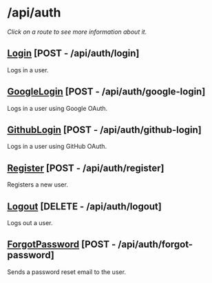 # /api/auth
*Click on a route to see more information about it.*

## [Login](login.md) [POST - /api/auth/login]
Logs in a user.

## [GoogleLogin](google-login.md) [POST - /api/auth/google-login]
Logs in a user using Google OAuth.

## [GithubLogin](github-login.md) [POST - /api/auth/github-login]
Logs in a user using GitHub OAuth.

## [Register](register.md) [POST - /api/auth/register]
Registers a new user.

## [Logout](logout.md) [DELETE - /api/auth/logout]
Logs out a user.

## [ForgotPassword](forgot-password.md) [POST - /api/auth/forgot-password]
Sends a password reset email to the user.